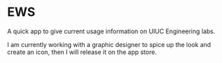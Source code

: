 EWS
===

A quick app to give current usage information on UIUC Engineering labs.

I am currently working with a graphic designer to spice up the look and create an icon, 
then I will release it on the app store.
